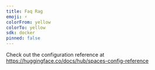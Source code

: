 ```yaml
---
title: Faq Rag
emoji: ⚡
colorFrom: yellow
colorTo: yellow
sdk: docker
pinned: false
---
```


Check out the configuration reference at https://huggingface.co/docs/hub/spaces-config-reference
